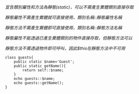 *宣告類別屬性和方法為靜態(static)，可以不需產生實體類別直接存取*

*靜態屬性不需產生實體就可直接使用，類別名稱::靜態屬性名稱*

*靜態方法不需產生實體即可直接使用，類別名稱::靜態方法名稱*

*靜態屬性不能透過已產生實體類別的物件直接存取，但靜態方法可以*

*靜態方法不需透過物件即可呼叫，因此$this在靜態方法中不可用*

```
class guests{
	public static $name='Guest';
	public static getName(){
		return self::$name;
	}	
	echo guests::$name;
	echo guests::getName();
}
```